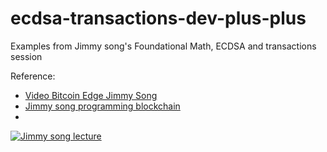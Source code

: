 # ecdsa-transactions-dev-plus-plus
Examples from Jimmy song's  Foundational Math, ECDSA and transactions session

Reference:
- [Video Bitcoin Edge Jimmy Song](https://youtu.be/e6voIwB-An4)
- [Jimmy song programming blockchain](https://github.com/jimmysong/programmingbitcoin/blob/master/ch01.asciidoc)
-

[![Jimmy song lecture](https://img.youtube.com/vi/e6voIwB-An4/0.jpg)](https://www.youtube.com/watch?v=e6voIwB-An4)
